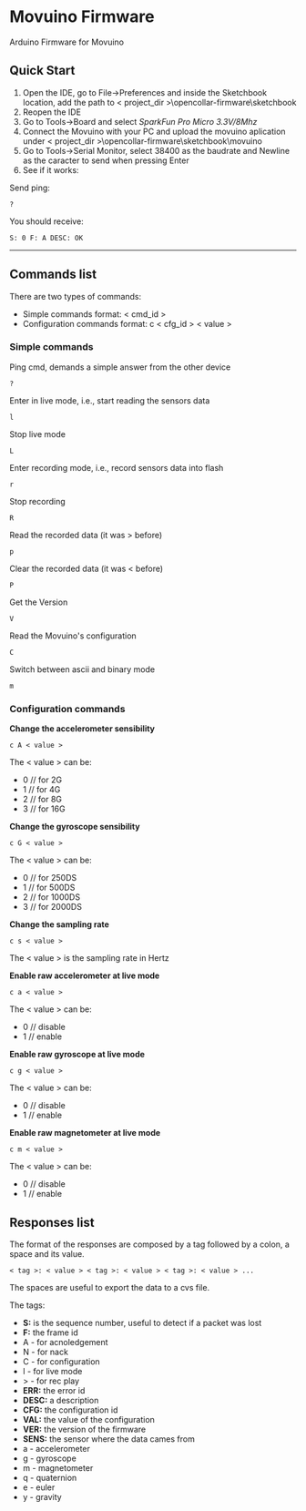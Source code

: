 # Movuino Firmware

Arduino Firmware for Movuino

 ## Quick Start

1. Open the IDE, go to File->Preferences and inside the Sketchbook location, add the path to < project_dir >\opencollar-firmware\sketchbook
2. Reopen the IDE
3. Go to Tools->Board and select *SparkFun Pro Micro 3.3V/8Mhz*
4. Connect the Movuino with your PC and upload the movuino aplication under < project_dir >\opencollar-firmware\sketchbook\movuino
5. Go to Tools->Serial Monitor, select 38400 as the baudrate and Newline as the caracter to send when pressing Enter
6. See if it works:

Send ping:

    ?

You should receive:

    S: 0 F: A DESC: OK


-------------------------------------------------------
## Commands list 

There are two types of commands:

* Simple commands format: < cmd_id >
* Configuration commands format: c < cfg_id > < value >

### Simple commands

Ping cmd, demands a simple answer from the other device

    ?

Enter in live mode, i.e., start reading the sensors data

    l

Stop live mode

    L

Enter recording mode, i.e., record sensors data into flash

    r

Stop recording

    R

Read the recorded data (it was > before)

    p

Clear the recorded data (it was < before)

    P

Get the Version

    V

Read the Movuino's configuration

    C

Switch between ascii and binary mode

    m

### Configuration commands

**Change the accelerometer sensibility**


    c A < value >

The < value > can be:
 * 0 // for 2G
 * 1 // for 4G
 * 2 // for 8G
 * 3 // for 16G

**Change the gyroscope sensibility**


    c G < value >

The < value > can be:
 * 0 // for 250DS
 * 1 // for 500DS
 * 2 // for 1000DS
 * 3 // for 2000DS

**Change the sampling rate**

    c s < value >

The < value > is the sampling rate in Hertz

**Enable raw accelerometer at live mode**


    c a < value >

The < value > can be:
 * 0 // disable
 * 1 // enable

**Enable raw gyroscope at live mode**


    c g < value >

The < value > can be:
 * 0 // disable
 * 1 // enable

**Enable raw magnetometer at live mode**


    c m < value >

The < value > can be:
 * 0 // disable
 * 1 // enable


## Responses list

The format of the responses are composed by a tag followed by a colon, a space and its value.

    < tag >: < value > < tag >: < value > < tag >: < value > ...

The spaces are useful to export the data to a cvs file.

The tags:  
* **S:** is the sequence number, useful to detect if a packet was lost
* **F:** the frame id
 * A - for acnoledgement
 * N - for nack
 * C - for configuration
 * l - for live mode
 * \> - for rec play
* **ERR:** the error id
* **DESC:** a description
* **CFG:** the configuration id
* **VAL:** the value of the configuration
* **VER:** the version of the firmware
* **SENS:** the sensor where the data cames from
 * a - accelerometer
 * g - gyroscope
 * m - magnetometer
 * q - quaternion
 * e - euler
 * y - gravity

